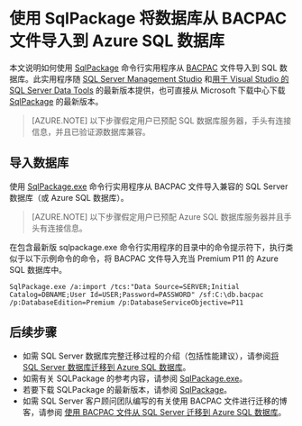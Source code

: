 <properties
    pageTitle="SqlPackage：从 BACPAC 文件导入到 Azure SQL 数据库 | Azure"
    description="本文说明如何使用 SqlPackage 命令行实用程序从 BACPAC 文件导入到 SQL 数据库。"
    keywords="Azure SQL 数据库, 数据库迁移, 导入数据库, 导入 BACPAC 文件, sqlpackage"
    services="sql-database"
    documentationcenter=""
    author="CarlRabeler"
    manager="jhubbard"
    editor="" />
<tags
    ms.assetid="424afa27-5f13-4ec3-98f6-99a511a6a2df"
    ms.service="sql-database"
    ms.custom="migrate and move"
    ms.devlang="NA"
    ms.topic="article"
    ms.tgt_pltfrm="NA"
    ms.workload="sqldb-migrate"
    ms.date="02/08/2017"
    wacn.date="03/24/2017"
    ms.author="carlrab" />  


# 使用 SqlPackage 将数据库从 BACPAC 文件导入到 Azure SQL 数据库

本文说明如何使用 [SqlPackage](https://msdn.microsoft.com/zh-cn/library/hh550080.aspx) 命令行实用程序从 [BACPAC](https://msdn.microsoft.com/zh-cn/library/ee210546.aspx#Anchor_4) 文件导入到 SQL 数据库。此实用程序随 [SQL Server Management Studio](https://msdn.microsoft.com/zh-cn/library/mt238290.aspx) 和[用于 Visual Studio 的 SQL Server Data Tools](https://msdn.microsoft.com/zh-cn/library/mt204009.aspx) 的最新版本提供，也可直接从 Microsoft 下载中心下载 [SqlPackage](https://www.microsoft.com/download/details.aspx?id=53876) 的最新版本。

> [AZURE.NOTE]
>以下步骤假定用户已预配 SQL 数据库服务器，手头有连接信息，并且已验证源数据库兼容。
> 
> 

## 导入数据库
使用 [SqlPackage.exe](https://msdn.microsoft.com/zh-cn/library/hh550080.aspx) 命令行实用程序从 BACPAC 文件导入兼容的 SQL Server 数据库（或 Azure SQL 数据库）。

> [AZURE.NOTE]
以下步骤假定用户已预配 Azure SQL 数据库服务器并且手头有连接信息。
>  

在包含最新版 sqlpackage.exe 命令行实用程序的目录中的命令提示符下，执行类似于以下示例命令的命令，将 BACPAC 文件导入充当 Premium P11 的 Azure SQL 数据库中。


	SqlPackage.exe /a:import /tcs:"Data Source=SERVER;Initial Catalog=DBNAME;User Id=USER;Password=PASSWORD" /sf:C:\db.bacpac /p:DatabaseEdition=Premium /p:DatabaseServiceObjective=P11


## 后续步骤

* 如需 SQL Server 数据库完整迁移过程的介绍（包括性能建议），请参阅[将 SQL Server 数据库迁移到 Azure SQL 数据库](/documentation/articles/sql-database-cloud-migrate/)。
* 如需有关 SQLPackage 的参考内容，请参阅 [SqlPackage.exe](https://msdn.microsoft.com/zh-cn/library/hh550080.aspx)。
* 若要下载 SQLPackage 的最新版本，请参阅 [SqlPackage](https://www.microsoft.com/download/details.aspx?id=53876)。
* 如需 SQL Server 客户顾问团队编写的有关使用 BACPAC 文件进行迁移的博客，请参阅 [使用 BACPAC 文件从 SQL Server 迁移到 Azure SQL 数据库](https://blogs.msdn.microsoft.com/sqlcat/2016/10/20/migrating-from-sql-server-to-azure-sql-database-using-bacpac-files/)。

<!---HONumber=Mooncake_0320_2017-->